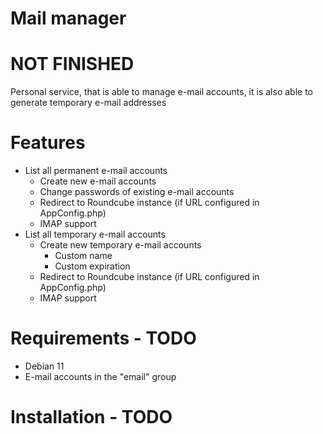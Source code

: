 # Mail manager

# NOT FINISHED

Personal service, that is able to manage e-mail accounts, it is also able to generate temporary e-mail addresses

# Features

- List all permanent e-mail accounts
  - Create new e-mail accounts
  - Change passwords of existing e-mail accounts
  - Redirect to Roundcube instance (if URL configured in AppConfig.php)
  - IMAP support
- List all temporary e-mail accounts
  - Create new temporary e-mail accounts
    - Custom name
    - Custom expiration
  - Redirect to Roundcube instance (if URL configured in AppConfig.php)
  - IMAP support

# Requirements - TODO
- Debian 11
- E-mail accounts in the "email" group

# Installation - TODO